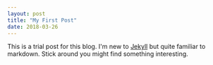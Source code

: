 ```yaml
---
layout: post
title: "My First Post"
date: 2018-03-26
---
```


This is a trial post for this blog.  I'm new to [Jekyll](http://jekyllrb.com) but quite familiar to markdown.  Stick around you might find 
something interesting.

